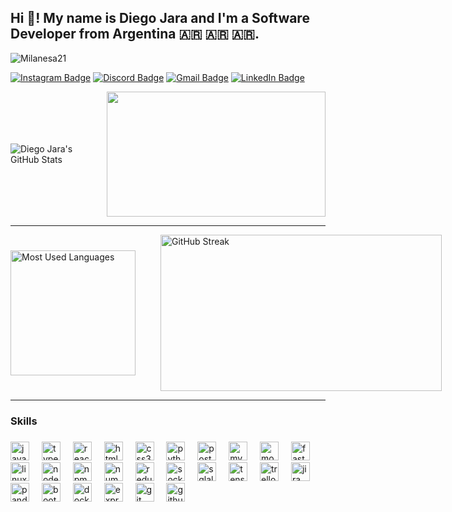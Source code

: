 ## Hi 👋! My name is Diego Jara and I'm a Software Developer from Argentina 🇦🇷 🇦🇷 🇦🇷.

<p align="left"> <img src="https://komarev.com/ghpvc/?username=Milanesa21&label=Profile%20views&color=0e75b6&style=flat" alt="Milanesa21" /> </p>

[![Instagram Badge](https://img.shields.io/badge/Instagram-FF1493?style=for-the-badge&logo=instagram&logoColor=white)](https://www.instagram.com/el_milanesa?utm_source=ig_web_button_share_sheet&igsh=ZDNlZDc0MzIxNw==)
[![Discord Badge](https://img.shields.io/badge/Discord-blue?style=for-the-badge&logo=discord&logoColor=white)](https://discord.com/users/milanesa3528)
[![Gmail Badge](https://img.shields.io/badge/Gmail-red?style=for-the-badge&logo=gmail&logoColor=white)](mailto:diegojara88574@gmail.com)
[![LinkedIn Badge](https://img.shields.io/badge/LinkedIn-blue?style=for-the-badge&logo=linkedin&logoColor=white)](https://www.linkedin.com/in/diego-jara-gallardo-b53276174/)

<div style="display: flex; align-items: center;">
  <img src="https://github-readme-stats.vercel.app/api?username=Milanesa21&show_icons=true&theme=radical&hide_border=true" alt="Diego Jara's GitHub Stats" style="flex: 1;" />
  <img src="https://media.giphy.com/media/BomiIONg7E2y2oWDaE/giphy.gif?cid=790b7611s3lxa6ujz4d0y5dtbkz41yd84a7q6b1mj9ymlno5&ep=v1_gifs_search&rid=giphy.gif&ct=g" width="350" height="200" style="flex: 1; margin-left: 40px;" />
</div>

---

<div style="display: flex; align-items: center;">
  <img src="https://github-readme-stats.vercel.app/api/top-langs/?username=Milanesa21&layout=compact&theme=radical&hide_border=true" alt="Most Used Languages" style="flex: 1; height: 200px;" />
  <img src="https://streak-stats.demolab.com?user=Milanesa21&theme=radical&hide_border=true" alt="GitHub Streak" style="flex: 1;width:450px; height: 250px; margin-left: 40px;" />
</div>

---

### Skills
###

<div align="left">
  <img src="https://cdn.jsdelivr.net/gh/devicons/devicon/icons/javascript/javascript-original.svg" height="30" alt="javascript logo"  />
  <img width="12" />
  <img src="https://cdn.jsdelivr.net/gh/devicons/devicon/icons/typescript/typescript-original.svg" height="30" alt="typescript logo"  />
  <img width="12" />
  <img src="https://cdn.jsdelivr.net/gh/devicons/devicon/icons/react/react-original.svg" height="30" alt="react logo"  />
  <img width="12" />
  <img src="https://cdn.jsdelivr.net/gh/devicons/devicon/icons/html5/html5-original.svg" height="30" alt="html5 logo"  />
  <img width="12" />
  <img src="https://cdn.jsdelivr.net/gh/devicons/devicon/icons/css3/css3-original.svg" height="30" alt="css3 logo"  />
  <img width="12" />
  <img src="https://cdn.jsdelivr.net/gh/devicons/devicon/icons/python/python-original.svg" height="30" alt="python logo"  />
  <img width="12" />
  <img src="https://cdn.jsdelivr.net/gh/devicons/devicon/icons/postgresql/postgresql-original.svg" height="30" alt="postgresql logo"  />
  <img width="12" />
  <img src="https://cdn.jsdelivr.net/gh/devicons/devicon/icons/mysql/mysql-original.svg" height="30" alt="mysql logo"  />
  <img width="12" />
  <img src="https://cdn.jsdelivr.net/gh/devicons/devicon/icons/mongodb/mongodb-original.svg" height="30" alt="mongodb logo"  />
  <img width="12" />
  <img src="https://cdn.jsdelivr.net/gh/devicons/devicon/icons/fastapi/fastapi-original.svg" height="30" alt="fastapi logo"  />
  <img width="12" />
  <img src="https://cdn.jsdelivr.net/gh/devicons/devicon/icons/linux/linux-original.svg" height="30" alt="linux logo"  />
  <img width="12" />
  <img src="https://cdn.jsdelivr.net/gh/devicons/devicon/icons/nodejs/nodejs-original.svg" height="30" alt="nodejs logo"  />
  <img width="12" />
  <img src="https://cdn.jsdelivr.net/gh/devicons/devicon/icons/npm/npm-original-wordmark.svg" height="30" alt="npm logo"  />
  <img width="12" />
  <img src="https://cdn.jsdelivr.net/gh/devicons/devicon/icons/numpy/numpy-original.svg" height="30" alt="numpy logo"  />
  <img width="12" />
  <img src="https://cdn.jsdelivr.net/gh/devicons/devicon/icons/redux/redux-original.svg" height="30" alt="redux logo"  />
  <img width="12" />
  <img src="https://cdn.jsdelivr.net/gh/devicons/devicon/icons/socketio/socketio-original.svg" height="30" alt="socketio logo"  />
  <img width="12" />
  <img src="https://cdn.jsdelivr.net/gh/devicons/devicon/icons/sqlalchemy/sqlalchemy-original.svg" height="30" alt="sqlalchemy logo"  />
  <img width="12" />
  <img src="https://cdn.jsdelivr.net/gh/devicons/devicon/icons/tensorflow/tensorflow-original.svg" height="30" alt="tensorflow logo"  />
  <img width="12" />
  <img src="https://cdn.jsdelivr.net/gh/devicons/devicon/icons/trello/trello-plain.svg" height="30" alt="trello logo"  />
  <img width="12" />
  <img src="https://cdn.jsdelivr.net/gh/devicons/devicon/icons/jira/jira-original.svg" height="30" alt="jira logo"  />
  <img width="12" />
  <img src="https://cdn.jsdelivr.net/gh/devicons/devicon/icons/pandas/pandas-original.svg" height="30" alt="pandas logo"  />
  <img width="12" />
  <img src="https://cdn.jsdelivr.net/gh/devicons/devicon/icons/bootstrap/bootstrap-original.svg" height="30" alt="bootstrap logo"  />
  <img width="12" />
  <img src="https://cdn.jsdelivr.net/gh/devicons/devicon/icons/docker/docker-original.svg" height="30" alt="docker logo"  />
  <img width="12" />
  <img src="https://cdn.jsdelivr.net/gh/devicons/devicon/icons/express/express-original.svg" height="30" alt="express logo"  />
  <img width="12" />
  <img src="https://cdn.jsdelivr.net/gh/devicons/devicon/icons/git/git-original.svg" height="30" alt="git logo"  />
  <img width="12" />
  <img src="https://cdn.jsdelivr.net/gh/devicons/devicon/icons/github/github-original.svg" height="30" alt="github logo"  />
</div>

###
